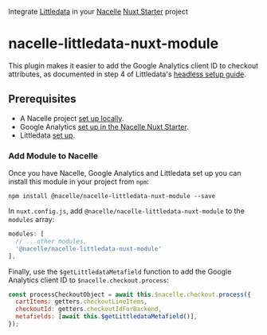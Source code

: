 Integrate [Littledata](https://www.littledata.io/) in your [Nacelle](https://getnacelle.com/) [Nuxt Starter](https://docs.getnacelle.com/nuxt/intro-nuxt.html) project

# nacelle-littledata-nuxt-module

This plugin makes it easier to add the Google Analytics client ID to checkout attributes, as documented in step 4 of Littledata's [headless setup guide](https://headlessdemo.littledata.io/).

## Prerequisites

- A Nacelle project [set up locally](https://docs.getnacelle.com/quick-start.html).
- Google Analytics [set up in the Nacelle Nuxt Starter](https://docs.getnacelle.com/deployment/deployment-netlify.html#facebook-google-anaytics-tracker-variables).
- Littledata [set up](https://headlessdemo.littledata.io/).

### Add Module to Nacelle

Once you have Nacelle, Google Analytics and Littledata set up you can install this module in your project from `npm`:

```
npm install @nacelle/nacelle-littledata-nuxt-module --save
```

In `nuxt.config.js`, add `@nacelle/nacelle-littledata-nuxt-module` to the `modules` array:

```js
modules: [
  // ...other modules,
  '@nacelle/nacelle-littledata-nuxt-module'
],
```

Finally, use the `$getLittledataMetafield` function to add the Google Analytics client ID to `$nacelle.checkout.process`:

```js
const processCheckoutObject = await this.$nacelle.checkout.process({
  cartItems: getters.checkoutLineItems,
  checkoutId: getters.checkoutIdForBackend,
  metafields: [await this.$getLittledataMetafield()],
});
```

